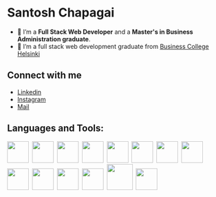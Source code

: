 # Santosh Chapagai 

- 🔭 I’m a <strong>Full Stack Web Developer</strong> and a <strong>Master's in Business Administration graduate</strong>.
- 🌱 I’m a full stack web development graduate from <a href="https://en.bc.fi/">Business College Helsinki</a>

## Connect with me
<ul>
  <li><a href="https://www.linkedin.com/in/santosh-chapagai-44b313131/" target="_blank">Linkedin</a></li>
  <li><a href="https://instagram.com/san____tosh?igshid=ZDdkNTZiNTM=" target="_blank">Instagram</a></li>
  <li><a href="mailto:santoshchapagai100@gmail.com" target="_blank">Mail</a></li>
</ul>

## Languages and Tools:
<div>
  <img width=50px src="https://cdn-icons-png.flaticon.com/128/5968/5968267.png">&nbsp;
  <img width=50px src="https://cdn-icons-png.flaticon.com/128/5968/5968242.png">&nbsp;
  <img width=50px src="https://cdn-icons-png.flaticon.com/128/1199/1199124.png">&nbsp;
  <img width=50px src="https://cdn-icons-png.flaticon.com/128/5968/5968672.png">&nbsp;
  <img width=50px src="https://img.icons8.com/?size=96&id=CIAZz2CYc6Kc&format=png">&nbsp;
  <img width=50px src="https://img.icons8.com/?size=96&id=gFw7X5Tbl3ss&format=png">&nbsp;
   <img width=50px src="https://cdn-icons-png.flaticon.com/128/875/875209.png">&nbsp;
  <img width=50px src="https://cdn-icons-png.flaticon.com/128/5968/5968381.png">&nbsp;
  <img width=50px src="https://cdn-icons-png.flaticon.com/128/5968/5968332.png">&nbsp;
  <img width=50px src="https://cdn-icons-png.flaticon.com/128/5968/5968691.png">&nbsp;
  <img width=50px src="https://cdn-icons-png.flaticon.com/128/919/919825.png">&nbsp;
  <img width=50px src="https://cdn-icons-png.flaticon.com/128/919/919836.png">&nbsp;
  <img width=60px src="https://img.icons8.com/?size=96&id=bosfpvRzNOG8&format=png">&nbsp;
  <img width=50px src="https://img.icons8.com/?size=96&id=33039&format=png">&nbsp;
</div>



<!--
**SantoshChapagai/SantoshChapagai** is a ✨ _special_ ✨ repository because its `README.md` (this file) appears on your GitHub profile.
![](https://visitor-badge.laobi.icu/badge?page_id=SantoshChapagai.SantoshChapagai)
Here are some ideas to get you started:

- 🔭 I’m currently working on ...
- 🌱 I’m currently learning ...
- 👯 I’m looking to collaborate on ...
- 🤔 I’m looking for help with ...
- 💬 Ask me about ...
- 📫 How to reach me: ...
- 😄 Pronouns: ...
- ⚡ Fun fact: ...
-->
